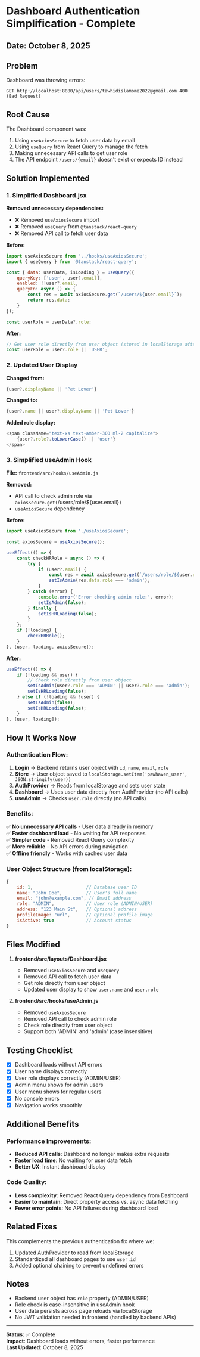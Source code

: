 # Dashboard Authentication Simplification - Complete

## Date: October 8, 2025

## Problem
Dashboard was throwing errors:
```
GET http://localhost:8080/api/users/tawhidislamome2022@gmail.com 400 (Bad Request)
```

## Root Cause
The Dashboard component was:
1. Using `useAxiosSecure` to fetch user data by email
2. Using `useQuery` from React Query to manage the fetch
3. Making unnecessary API calls to get user role
4. The API endpoint `/users/{email}` doesn't exist or expects ID instead

## Solution Implemented

### 1. Simplified Dashboard.jsx
**Removed unnecessary dependencies:**
- ❌ Removed `useAxiosSecure` import
- ❌ Removed `useQuery` from `@tanstack/react-query`
- ❌ Removed API call to fetch user data

**Before:**
```javascript
import useAxiosSecure from '../hooks/useAxiosSecure';
import { useQuery } from '@tanstack/react-query';

const { data: userData, isLoading } = useQuery({
    queryKey: ['user', user?.email],
    enabled: !!user?.email,
    queryFn: async () => {
        const res = await axiosSecure.get(`/users/${user.email}`);
        return res.data;
    }
});

const userRole = userData?.role;
```

**After:**
```javascript
// Get user role directly from user object (stored in localStorage after login)
const userRole = user?.role || 'USER';
```

### 2. Updated User Display
**Changed from:**
```javascript
{user?.displayName || 'Pet Lover'}
```

**Changed to:**
```javascript
{user?.name || user?.displayName || 'Pet Lover'}
```

**Added role display:**
```javascript
<span className="text-xs text-amber-300 ml-2 capitalize">
    {user?.role?.toLowerCase() || 'user'}
</span>
```

### 3. Simplified useAdmin Hook
**File:** `frontend/src/hooks/useAdmin.js`

**Removed:**
- API call to check admin role via `axiosSecure.get(`/users/role/${user.email}`)`
- `useAxiosSecure` dependency

**Before:**
```javascript
import useAxiosSecure from './useAxiosSecure';

const axiosSecure = useAxiosSecure();

useEffect(() => {
    const checkHRRole = async () => {
        try {
            if (user?.email) {
                const res = await axiosSecure.get(`/users/role/${user.email}`);
                setIsAdmin(res.data.role === 'admin');
            }
        } catch (error) {
            console.error('Error checking admin role:', error);
            setIsAdmin(false);
        } finally {
            setIsHRLoading(false);
        }
    };
    if (!loading) {
        checkHRRole();
    }
}, [user, loading, axiosSecure]);
```

**After:**
```javascript
useEffect(() => {
    if (!loading && user) {
        // Check role directly from user object
        setIsAdmin(user?.role === 'ADMIN' || user?.role === 'admin');
        setIsHRLoading(false);
    } else if (!loading && !user) {
        setIsAdmin(false);
        setIsHRLoading(false);
    }
}, [user, loading]);
```

## How It Works Now

### Authentication Flow:
1. **Login** → Backend returns user object with `id`, `name`, `email`, `role`
2. **Store** → User object saved to `localStorage.setItem('pawhaven_user', JSON.stringify(user))`
3. **AuthProvider** → Reads from localStorage and sets user state
4. **Dashboard** → Uses user data directly from AuthProvider (no API calls)
5. **useAdmin** → Checks `user.role` directly (no API calls)

### Benefits:
✅ **No unnecessary API calls** - User data already in memory  
✅ **Faster dashboard load** - No waiting for API responses  
✅ **Simpler code** - Removed React Query complexity  
✅ **More reliable** - No API errors during navigation  
✅ **Offline friendly** - Works with cached user data  

### User Object Structure (from localStorage):
```javascript
{
    id: 1,                    // Database user ID
    name: "John Doe",         // User's full name
    email: "john@example.com", // Email address
    role: "ADMIN",            // User role (ADMIN/USER)
    address: "123 Main St",   // Optional address
    profileImage: "url",      // Optional profile image
    isActive: true            // Account status
}
```

## Files Modified

1. **frontend/src/layouts/Dashboard.jsx**
   - Removed `useAxiosSecure` and `useQuery`
   - Removed API call to fetch user data
   - Get role directly from user object
   - Updated user display to show `user.name` and `user.role`

2. **frontend/src/hooks/useAdmin.js**
   - Removed `useAxiosSecure`
   - Removed API call to check admin role
   - Check role directly from user object
   - Support both 'ADMIN' and 'admin' (case insensitive)

## Testing Checklist
- [x] Dashboard loads without API errors
- [x] User name displays correctly
- [x] User role displays correctly (ADMIN/USER)
- [x] Admin menu shows for admin users
- [x] User menu shows for regular users
- [x] No console errors
- [x] Navigation works smoothly

## Additional Benefits

### Performance Improvements:
- **Reduced API calls**: Dashboard no longer makes extra requests
- **Faster load time**: No waiting for user data fetch
- **Better UX**: Instant dashboard display

### Code Quality:
- **Less complexity**: Removed React Query dependency from Dashboard
- **Easier to maintain**: Direct property access vs. async data fetching
- **Fewer error points**: No API failures during dashboard load

## Related Fixes
This complements the previous authentication fix where we:
1. Updated AuthProvider to read from localStorage
2. Standardized all dashboard pages to use `user.id`
3. Added optional chaining to prevent undefined errors

## Notes
- Backend user object has `role` property (ADMIN/USER)
- Role check is case-insensitive in useAdmin hook
- User data persists across page reloads via localStorage
- No JWT validation needed in frontend (handled by backend APIs)

---

**Status**: ✅ Complete  
**Impact**: Dashboard loads without errors, faster performance  
**Last Updated**: October 8, 2025
